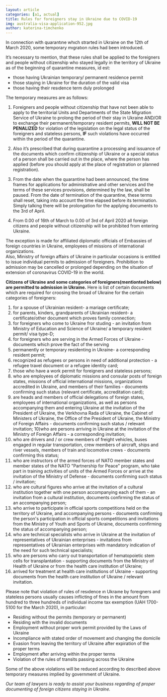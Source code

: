 ```yaml
---
layout: article
categories: [a1, actual]
title: Rules for foreigners stay in Ukraine due to COVID-19  
img: australia-visa-application-952.jpg
author: katerina-timchenko
---
```

In connection with quarantıne whıch strarted in Ukraine on the 12th of March 2020, some temporary mıgratıon rules had been introduced.

It’s  necessary to mention, that these rules shall be applied to the foreigners and people without citizenship who stayed legally in the territory of Ukraine as of the beginning of quarantine measures, id est:

* those having Ukrainian temporary/ permanent residence permit 
* those staying in Ukraine for the duration of the valid visa 
* those having their resıdence term duly prolonged 

The temporary measures are as follows:

1. Foreigners and people without citizenship that have not been able to apply to the territorial Units and Departments of the State Migration Service of Ukraine to prolong the period of their stay in Ukraine AND/OR to exchange their permanent/temporary resident permits, **WILL NOT BE PENALIZED** for violation of the legislation on the legal status of the foreigners and stateless persons, **IF** such violations have occurred within the period of the quarantine.

2. Also it’s prescribed that during quarantine a processing and issuance of the documents which confirm citizenship of Ukraine or a special status of a person shall be carried out in the place, where the person has applied (before you should apply at the place of registration or planned registration).

3. From the date when the quarantine had been announced, the time frames for applications for administrative and other services and the terms of these services provisions, determined by the law, shall be paused. From the date of termination of the quarantine, these terms shall reset, taking into account the time elapsed before its termination.
Simply talking there will be prolongation for the applying documents to the 3rd  of April.

4. From 0.00 of 16th of March  to 0.00 of 3rd of April 2020 all foreign citizens and people without citizenship will be prohibited from entering Ukraine.

The exception is made for affiliated diplomatic officials of Embassies of foreign countries in Ukraine, employees of missions of international organizations.  
Also, Ministry of foreign affairs of Ukraine in particular occasions is entitled to issue individual permits to admission of foreigners. Prohibition to admission may be cancelled or prolonged depending on the situation of extension of coronavirus COVID-19 in the world.
 
**Citizens of Ukraine and some categories of foreigners(mentionted below) are permitted to admission in Ukraine.**  Here is list of certain documents which are required for croosing the broad of Ukraine for the certain categories of foreigners:

1) for a spouse of Ukrainian resident- a mariage certificate;
2) for parents, kinders, grandparents of Ukrainian resident- a certificate/other document which proves family connection;
3) for foreigners who come to Ukraine fror studing - an invitation from Ministry of Education and Science of Ukraine/ a temporary resident permit/ visa type-D;
4) for foreigners who are serving in the Armed Forces of Ukraine - documents which prove the fact of the serving
5) permanently or temporary residenting in Ukraine- a corresponding  resident permit;
6) recognized as refugees or persons in need of additional protection - a refugee travel document or a refugee identity card;
7) those who have a work permit for foreigners and stateless persons;
8) who are employees of diplomatic missions and consular posts of foreign states, missions of official international missions, organizations accredited in Ukraine, and members of their families - documents confirming such status (relevant certificate, accreditation card);
9) are heads and members of official delegations of foreign states, employees of international organizations, as well as persons accompanying them and entering Ukraine at the invitation of the President of Ukraine, the Verkhovna Rada of Ukraine, the Cabinet of Ministers of Ukraine, the Office of the President of Ukraine, the Ministry of Foreign Affairs - documents confirming such status / relevant invitation;
10)who are persons arriving in Ukraine at the invitation of the Ministry of Foreign Affairs - a corresponding invitation;
11) who are drivers and / or crew members of freight vehicles, buses engaged in regular transportation, crew members of aircraft, ships and river vessels, members of train and locomotive crews - documents confirming this status;
12) who  are instructors of the armed forces of NATO member states and member states of the NATO "Partnership for Peace" program, who take part in training activities of units of the Armed Forces or arrive at the invitation of the Ministry of Defense - documents confirming such status / invitation;
13) who are cultural figures who arrive at the invitation of a cultural institution together with one person accompanying each of them - an invitation from a cultural institution, documents confirming the status of an accompanying person;
14) who arrive to participate in official sports competitions held on the territory of Ukraine, and accompanying persons - documents confirming the person's participation in official sports competitions and invitations from the Ministry of Youth and Sports of Ukraine, documents confirming the status of accompanying person;
15) who are technical specialists who arrive in Ukraine at the invitation of representatives of Ukrainian enterprises - invitations from representatives of Ukrainian enterprises with mandatory indication of the need for such technical specialists;
16) who are persons who carry out transportation of hematopoietic stem cells for transplantation - supporting documents from the Ministry of Health of Ukraine or from the health care institution of Ukraine;
17) arrived for treatment at health care institutions of Ukraine - supporting documents from the health care institution of Ukraine / relevant invitation.

Please note that violation of rules of resıdence ın Ukraıne by foreıgners and stateless persons usually causes inflicting of fines in the amount from hundred to three hundreds of individual income tax exemption (UAH 1700-5100 for the March 2020), in particular:
  * Residing  without the permits (temporary or permanent)
  * Residing  with the invalid documents 
  * Employment without proper work permit provided by the Laws of Ukraine
  * Incompliance with stated order of movement and changing the domicile 
  * Evasion from leaving the territory of Ukraine after expiration of the proper terms
  * Employment after arriving within the proper terms
  * Violation of the rules of transits  passing across the Ukraine

Some of the above violations will be reduced according to described above temporary measures implied by government of Ukraine.

*Our team of lawyers is ready to assist your business regarding of proper documenting of foreign citizens staying in Ukraine.*
